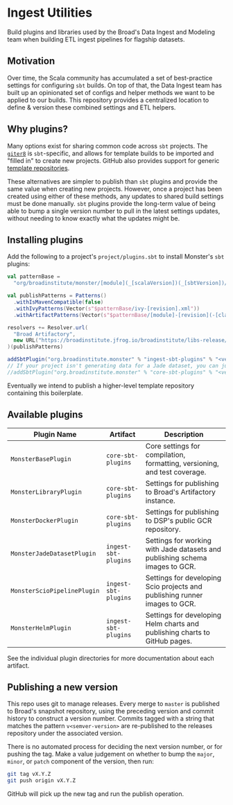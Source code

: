 # Ingest Utilities
Build plugins and libraries used by the Broad's Data Ingest and Modeling team
when building ETL ingest pipelines for flagship datasets.

## Motivation
Over time, the Scala community has accumulated a set of best-practice settings
for configuring `sbt` builds. On top of that, the Data Ingest team has built up an
opinionated set of configs and helper methods we want to be applied to our builds.
This repository provides a centralized location to define & version these combined
settings and ETL helpers.

## Why plugins?
Many options exist for sharing common code across `sbt` projects. The
[`giter8`](http://www.foundweekends.org/giter8/) is `sbt`-specific, and allows
for template builds to be imported and "filled in" to create new projects.
GitHub also provides support for generic
[template repositories](https://github.blog/2019-06-06-generate-new-repositories-with-repository-templates/).

These alternatives are simpler to publish than `sbt` plugins and provide
the same value when creating new projects. However, once a project has been
created using either of these methods, any updates to shared build settings
must be done manually. `sbt` plugins provide the long-term value of being able
to bump a single version number to pull in the latest settings updates, without
needing to know exactly what the updates might be.

## Installing plugins
Add the following to a project's `project/plugins.sbt` to install Monster's `sbt` plugins:
```sbt
val patternBase =
  "org/broadinstitute/monster/[module](_[scalaVersion])(_[sbtVersion])/[revision]"

val publishPatterns = Patterns()
  .withIsMavenCompatible(false)
  .withIvyPatterns(Vector(s"$patternBase/ivy-[revision].xml"))
  .withArtifactPatterns(Vector(s"$patternBase/[module]-[revision](-[classifier]).[ext]"))

resolvers += Resolver.url(
  "Broad Artifactory",
  new URL("https://broadinstitute.jfrog.io/broadinstitute/libs-release/")
)(publishPatterns)

addSbtPlugin("org.broadinstitute.monster" % "ingest-sbt-plugins" % "<version>")
// If your project isn't generating data for a Jade dataset, you can just do:
//addSbtPlugin("org.broadinstitute.monster" % "core-sbt-plugins" % "<version>")
```

Eventually we intend to publish a higher-level template repository containing this boilerplate.

## Available plugins
| Plugin Name | Artifact | Description |
| ----------- | ----------- | ----------- |
| `MonsterBasePlugin` | `core-sbt-plugins` | Core settings for compilation, formatting, versioning, and test coverage. |
| `MonsterLibraryPlugin` | `core-sbt-plugins` | Settings for publishing to Broad's Artifactory instance. |
| `MonsterDockerPlugin` | `core-sbt-plugins` | Settings for publishing to DSP's public GCR repository. |
| `MonsterJadeDatasetPlugin` | `ingest-sbt-plugins` | Settings for working with Jade datasets and publishing schema images to GCR. |
| `MonsterScioPipelinePlugin` | `ingest-sbt-plugins` | Settings for developing Scio projects and publishing runner images to GCR. |
| `MonsterHelmPlugin` | `ingest-sbt-plugins` | Settings for developing Helm charts and publishing charts to GitHub pages. |

See the individual plugin directories for more documentation about each artifact.

## Publishing a new version
This repo uses git to manage releases. Every merge to `master` is published
to Broad's snapshot repository, using the preceding version and commit history
to construct a version number. Commits tagged with a string that matches the
pattern `v<semver-version>` are re-published to the releases repository under
the associated version.

There is no automated process for deciding the next version number, or for pushing
the tag. Make a value judgement on whether to bump the `major`, `minor`, or `patch`
component of the version, then run:
```bash
git tag vX.Y.Z
git push origin vX.Y.Z
```
GitHub will pick up the new tag and run the publish operation.

